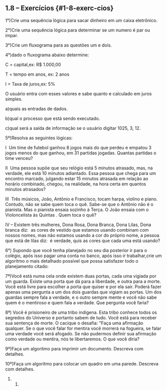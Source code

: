 ## 1.8 – Exercícios {#1-8-exerc-cios}

1°)Crie uma sequência lógica para sacar dinheiro em um caixa eletrônico.

2°)Crie uma sequência lógica para determinar se um numero é par ou impar.

3°)Crie um fluxograma para as questões um e dois.

4°)dado o fluxograma abaixo determine:

C = capital,ex: R$ 1.000,00

T = tempo em anos, ex: 2 anos

I = Taxa de juros,ex: 5%

O usuário entra com esses valores e sabe quanto e calculado em juros simples.

a)quais as entradas de dados.

b)qual o processo que está sendo executado.

c)qual será a saída de informação se o usuário digitar 1025, 3, 12.

5º)Resolva as seguintes lógicas:

I ­ Um time de futebol ganhou 8 jogos mais do que perdeu e empatou 3 jogos menos do que ganhou, em 31 partidas jogadas. Quantas partidas o time venceu?

II ­ Uma pessoa supõe que seu relógio está 5 minutos atrasado, mas, na verdade, ele está 10 minutos adiantado. Essa pessoa que chega para um encontro marcado, julgando estar 15 minutos atrasada em relação ao horário combinado, chegou, na realidade, na hora certa em quantos minutos atrasados?

III ­ Três músicos, João, Antônio e Francisco, tocam harpa, violino e piano. Contudo, não se sabe quem toca o quê. Sabe-se que o Antônio não é o pianista. Mas o pianista ensaia sozinho à Terça. O João ensaia com o Violoncelista às Quintas . Quem toca o quê?

IV – Existem três mulheres, Dona Rosa, Dona Branca, Dona Lilas, Dona branca diz: ­ as cores de vestido que estamos usando combinam com nossos nomes, mas não estamos usando a cor do próprio nome, a pessoa que está de lilas diz: ­ é verdade, quis as cores que cada uma está usando?

6°) Supondo que você tenha planejado no seu dia posterior ir para o colégio, após isso pagar uma conta no banco, após isso ir trabalhar,crie um algoritmo o mais detalhado possível que possa satisfazer todo o planejamento citado:

7ª)Você está numa cela onde existem duas portas, cada uma vigiada por um guarda. Existe uma porta que dá para a liberdade, e outra para a morte. Você está livre para escolher a porta que quiser e por ela sair. Poderá fazer apenas uma pergunta a um dos dois guardas que vigiam as portas. Um dos guardas sempre fala a verdade, e o outro sempre mente e você não sabe quem é o mentiroso e quem fala a verdade. Que pergunta você faria?

8ª) Você é prisioneiro de uma tribo indígena. Esta tribo conhece todos os segredos do Universo e portanto sabem de tudo. Você está para receber sua sentença de morte. O cacique o desafia: &quot;Faça uma afirmação qualquer. Se o que você falar for mentira você morrerá na fogueira, se falar uma verdade você será afogado. Se não pudermos definir sua afirmação como verdade ou mentira, nós te libertaremos. O que você diria?

9º)Faça um algoritmo para imprimir um documento. Descreva com detalhes.

10º)Faça um algoritmo para colocar um quadro em uma parede. Descreva com detalhes.

1.  1.